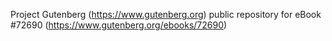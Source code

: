 Project Gutenberg (https://www.gutenberg.org) public repository
for eBook #72690 (https://www.gutenberg.org/ebooks/72690)
